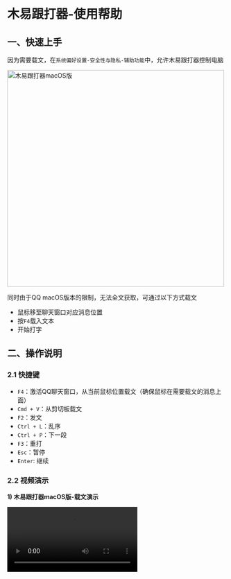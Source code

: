 # 木易跟打器-使用帮助

## 一、快速上手
因为需要载文，在`系统偏好设置-安全性与隐私-辅助功能`中，允许木易跟打器控制电脑

<img width="500" alt="木易跟打器macOS版" src="img/setting.png">

同时由于QQ macOS版本的限制，无法全文获取，可通过以下方式载文
- 鼠标移至聊天窗口对应消息位置
- 按`F4`载入文本
- 开始打字

## 二、操作说明
### 2.1 快捷键

- `F4`：激活QQ聊天窗口，从当前鼠标位置载文（确保鼠标在需要载文的消息上面）
- `Cmd + V`：从剪切板载文
- `F2`：发文
- `Ctrl + L`：乱序
- `Ctrl + P`：下一段
- `F3`：重打
- `Esc`：暂停
- `Enter`: 继续

### 2.2 视频演示

**1) 木易跟打器macOS版-载文演示**

<video style="max-width:600px;" autoplay="autoplay" controls="controls" loop alt="木易跟打器macOS版-载文演示" src="https://static.owenyang.top/typers/%E6%9C%A8%E6%98%93%E8%B7%9F%E6%89%93%E5%99%A8macOS%E7%89%88-%E8%BD%BD%E6%96%87%E6%BC%94%E7%A4%BA.mp4" />

**2) 木易跟打器-复合指标演示**

<video style="max-width:600px;" controls="controls" loop alt="木易跟打器-复合指标演示" src="https://static.owenyang.top/typers/%E6%9C%A8%E6%98%93%E8%B7%9F%E6%89%93%E5%99%A8-%E5%A4%8D%E5%90%88%E6%8C%87%E6%A0%87%E6%BC%94%E7%A4%BA.mp4" />


### 2.3 载文
由于QQ macOS版本的限制，无法全文获取。可将鼠标移至聊天窗口对应消息位置，按`F4`载入文本。
1. 『赛文文字』从QQ群使用指令获取赛文，然后鼠标移至赛文外，按`F4`即可。如下视频所示：
2. 『自由文本』将要打的文本复制到剪切板，然后到主页粘贴即可

### 2.4 发送成绩

* 跟打结束后，成绩会 **自动** 发送至QQ群当前激活的窗口并发送，并复制到系统剪切板
* 如不想自动发送成绩，可在左侧开启 **`潜水`** 模式


